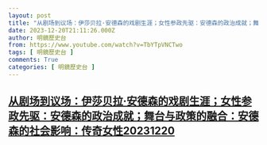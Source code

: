```yaml
---
layout: post
title: "从剧场到议场：伊莎贝拉·安德森的戏剧生涯；女性参政先驱：安德森的政治成就；舞台与政策的融合：安德森的社会影响：传奇女性20231220"
date: 2023-12-20T21:11:26.000Z
author: 明鏡歷史台
from: https://www.youtube.com/watch?v=TbYTpVNCTwo
tags: [ 明鏡歷史台 ]
comments: True
categories: [ 明鏡歷史台 ]
---
```

<!--1703106686000-->
[从剧场到议场：伊莎贝拉·安德森的戏剧生涯；女性参政先驱：安德森的政治成就；舞台与政策的融合：安德森的社会影响：传奇女性20231220](https://www.youtube.com/watch?v=TbYTpVNCTwo)
------

<div>

</div>
